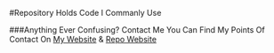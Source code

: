 #Repository Holds Code I Commanly Use

###Anything Ever Confusing? Contact Me
You Can Find My Points Of Contact On <a href="http://lacertosusrepo.github.io/Home/">My Website</a> & <a href="http://lacertosusrepo.github.io">Repo Website</a>
